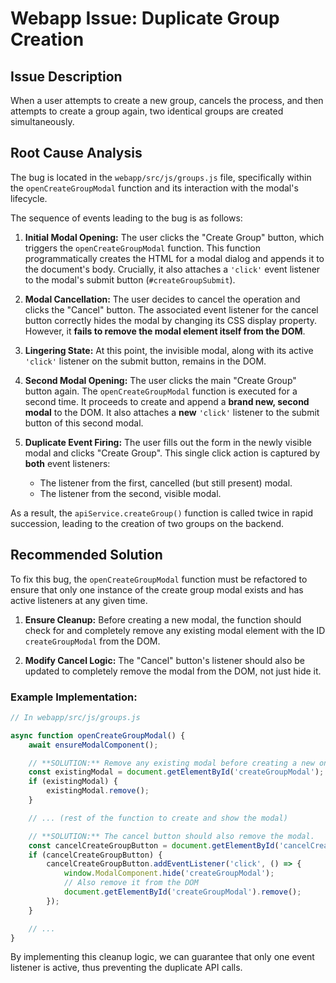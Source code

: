 # Webapp Issue: Duplicate Group Creation

## Issue Description

When a user attempts to create a new group, cancels the process, and then attempts to create a group again, two identical groups are created simultaneously.

## Root Cause Analysis

The bug is located in the `webapp/src/js/groups.js` file, specifically within the `openCreateGroupModal` function and its interaction with the modal's lifecycle.

The sequence of events leading to the bug is as follows:

1.  **Initial Modal Opening:** The user clicks the "Create Group" button, which triggers the `openCreateGroupModal` function. This function programmatically creates the HTML for a modal dialog and appends it to the document's body. Crucially, it also attaches a `'click'` event listener to the modal's submit button (`#createGroupSubmit`).

2.  **Modal Cancellation:** The user decides to cancel the operation and clicks the "Cancel" button. The associated event listener for the cancel button correctly hides the modal by changing its CSS display property. However, it **fails to remove the modal element itself from the DOM**.

3.  **Lingering State:** At this point, the invisible modal, along with its active `'click'` listener on the submit button, remains in the DOM.

4.  **Second Modal Opening:** The user clicks the main "Create Group" button again. The `openCreateGroupModal` function is executed for a second time. It proceeds to create and append a **brand new, second modal** to the DOM. It also attaches a **new** `'click'` listener to the submit button of this second modal.

5.  **Duplicate Event Firing:** The user fills out the form in the newly visible modal and clicks "Create Group". This single click action is captured by **both** event listeners:
    *   The listener from the first, cancelled (but still present) modal.
    *   The listener from the second, visible modal.

As a result, the `apiService.createGroup()` function is called twice in rapid succession, leading to the creation of two groups on the backend.

## Recommended Solution

To fix this bug, the `openCreateGroupModal` function must be refactored to ensure that only one instance of the create group modal exists and has active listeners at any given time.

1.  **Ensure Cleanup:** Before creating a new modal, the function should check for and completely remove any existing modal element with the ID `createGroupModal` from the DOM.

2.  **Modify Cancel Logic:** The "Cancel" button's listener should also be updated to completely remove the modal from the DOM, not just hide it.

### Example Implementation:

```javascript
// In webapp/src/js/groups.js

async function openCreateGroupModal() {
    await ensureModalComponent();

    // **SOLUTION:** Remove any existing modal before creating a new one.
    const existingModal = document.getElementById('createGroupModal');
    if (existingModal) {
        existingModal.remove();
    }

    // ... (rest of the function to create and show the modal)

    // **SOLUTION:** The cancel button should also remove the modal.
    const cancelCreateGroupButton = document.getElementById('cancelCreateGroupButton');
    if (cancelCreateGroupButton) {
        cancelCreateGroupButton.addEventListener('click', () => {
            window.ModalComponent.hide('createGroupModal');
            // Also remove it from the DOM
            document.getElementById('createGroupModal').remove();
        });
    }

    // ...
}
```

By implementing this cleanup logic, we can guarantee that only one event listener is active, thus preventing the duplicate API calls.
